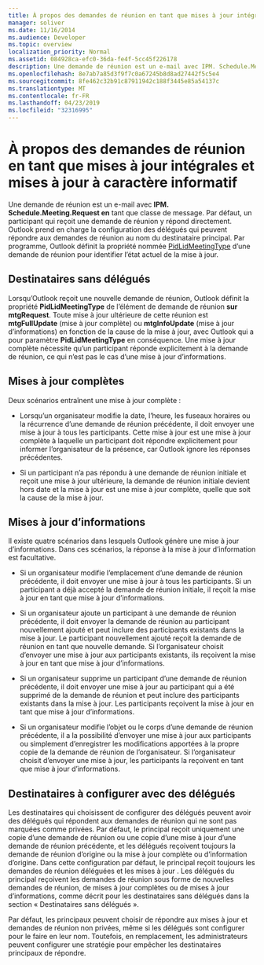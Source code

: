 ```yaml
---
title: À propos des demandes de réunion en tant que mises à jour intégrales et mises à jour à caractère informatif
manager: soliver
ms.date: 11/16/2014
ms.audience: Developer
ms.topic: overview
localization_priority: Normal
ms.assetid: 084928ca-efc0-36da-fe4f-5cc45f226178
description: Une demande de réunion est un e-mail avec IPM. Schedule.Meeting.Request en tant que classe de message. Par défaut, un participant qui reçoit une demande de réunion y répond directement.
ms.openlocfilehash: 8e7ab7a85d3f9f7c0a67245b8d8ad27442f5c5e4
ms.sourcegitcommit: 8fe462c32b91c87911942c188f3445e85a54137c
ms.translationtype: MT
ms.contentlocale: fr-FR
ms.lasthandoff: 04/23/2019
ms.locfileid: "32316995"
---
```

# <a name="about-meeting-requests-as-informational-updates-and-full-updates"></a>À propos des demandes de réunion en tant que mises à jour intégrales et mises à jour à caractère informatif

Une demande de réunion est un e-mail avec **IPM. Schedule.Meeting.Request en** tant que classe de message. Par défaut, un participant qui reçoit une demande de réunion y répond directement. Outlook prend en charge la configuration des délégués qui peuvent répondre aux demandes de réunion au nom du destinataire principal. Par programme, Outlook définit la propriété nommée [PidLidMeetingType](https://msdn.microsoft.com/library/290b290c-7836-4a7e-bf1a-8d0225a07e56%28Office.15%29.aspx) d’une demande de réunion pour identifier l’état actuel de la mise à jour. 
  
## <a name="recipients-without-delegates"></a>Destinataires sans délégués

Lorsqu’Outlook reçoit une nouvelle demande de réunion, Outlook définit la propriété **PidLidMeetingType** de l’élément de demande de réunion **sur mtgRequest**. Toute mise à jour ultérieure de cette réunion est **mtgFullUpdate** (mise à jour complète) ou **mtgInfoUpdate** (mise à jour d’informations) en fonction de la cause de la mise à jour, avec Outlook qui a pour paramètre **PidLidMeetingType** en conséquence. Une mise à jour complète nécessite qu’un participant réponde explicitement à la demande de réunion, ce qui n’est pas le cas d’une mise à jour d’informations. 
  
## <a name="full-updates"></a>Mises à jour complètes

Deux scénarios entraînent une mise à jour complète :
  
- Lorsqu’un organisateur modifie la date, l’heure, les fuseaux horaires ou la récurrence d’une demande de réunion précédente, il doit envoyer une mise à jour à tous les participants. Cette mise à jour est une mise à jour complète à laquelle un participant doit répondre explicitement pour informer l’organisateur de la présence, car Outlook ignore les réponses précédentes.
    
- Si un participant n’a pas répondu à une demande de réunion initiale et reçoit une mise à jour ultérieure, la demande de réunion initiale devient hors date et la mise à jour est une mise à jour complète, quelle que soit la cause de la mise à jour.
    
## <a name="informational-updates"></a>Mises à jour d’informations

Il existe quatre scénarios dans lesquels Outlook génère une mise à jour d’informations. Dans ces scénarios, la réponse à la mise à jour d’information est facultative.
  
- Si un organisateur modifie l’emplacement d’une demande de réunion précédente, il doit envoyer une mise à jour à tous les participants. Si un participant a déjà accepté la demande de réunion initiale, il reçoit la mise à jour en tant que mise à jour d’informations.
    
- Si un organisateur ajoute un participant à une demande de réunion précédente, il doit envoyer la demande de réunion au participant nouvellement ajouté et peut inclure des participants existants dans la mise à jour. Le participant nouvellement ajouté reçoit la demande de réunion en tant que nouvelle demande. Si l’organisateur choisit d’envoyer une mise à jour aux participants existants, ils reçoivent la mise à jour en tant que mise à jour d’informations.
    
- Si un organisateur supprime un participant d’une demande de réunion précédente, il doit envoyer une mise à jour au participant qui a été supprimé de la demande de réunion et peut inclure des participants existants dans la mise à jour. Les participants reçoivent la mise à jour en tant que mise à jour d’informations.
    
- Si un organisateur modifie l’objet ou le corps d’une demande de réunion précédente, il a la possibilité d’envoyer une mise à jour aux participants ou simplement d’enregistrer les modifications apportées à la propre copie de la demande de réunion de l’organisateur. Si l’organisateur choisit d’envoyer une mise à jour, les participants la reçoivent en tant que mise à jour d’informations.
    
## <a name="recipients-set-up-with-delegates"></a>Destinataires à configurer avec des délégués

Les destinataires qui choisissent de configurer des délégués peuvent avoir des délégués qui répondent aux demandes de réunion qui ne sont pas marquées comme privées. Par défaut, le principal reçoit uniquement une copie d’une demande de réunion ou une copie d’une mise à jour d’une demande de réunion précédente, et les délégués reçoivent toujours la demande de réunion d’origine ou la mise à jour complète ou d’information d’origine. Dans cette configuration par défaut, le principal reçoit toujours les demandes de réunion déléguées et les mises à jour . Les délégués du principal reçoivent les demandes de réunion sous forme de nouvelles demandes de réunion, de mises à jour complètes ou de mises à jour d’informations, comme décrit pour les destinataires sans délégués dans la section « Destinataires sans délégués ».
  
Par défaut, les principaux peuvent choisir de répondre aux mises à jour et demandes de réunion non privées, même si les délégués sont configurer pour le faire en leur nom. Toutefois, en remplacement, les administrateurs peuvent configurer une stratégie pour empêcher les destinataires principaux de répondre.
  

